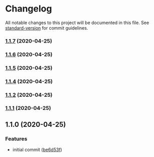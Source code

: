 # Changelog

All notable changes to this project will be documented in this file. See [standard-version](https://github.com/conventional-changelog/standard-version) for commit guidelines.

### [1.1.7](https://github.com/brpaz/do-snapshot-pruner/compare/v1.1.6...v1.1.7) (2020-04-25)

### [1.1.6](https://github.com/brpaz/do-snapshot-pruner/compare/v1.1.5...v1.1.6) (2020-04-25)

### [1.1.5](https://github.com/brpaz/do-snapshot-pruner/compare/v1.1.4...v1.1.5) (2020-04-25)

### [1.1.4](https://github.com/brpaz/do-snapshot-pruner/compare/v1.1.3...v1.1.4) (2020-04-25)

### [1.1.2](https://github.com/brpaz/do-snapshot-pruner/compare/v1.1.1...v1.1.2) (2020-04-25)

### [1.1.1](https://github.com/brpaz/do-snapshot-pruner/compare/v1.1.0...v1.1.1) (2020-04-25)

## 1.1.0 (2020-04-25)


### Features

* initial commit ([be6d53f](https://github.com/brpaz/do-snapshot-pruner/commit/be6d53ff3b095c243c24fea9c0007cb0e3440628))
